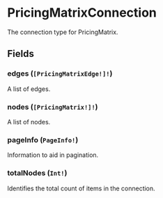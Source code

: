 # PricingMatrixConnection

The connection type for PricingMatrix.

## Fields

### edges (`[PricingMatrixEdge!]!`)
A list of edges.

### nodes (`[PricingMatrix!]!`)
A list of nodes.

### pageInfo (`PageInfo!`)
Information to aid in pagination.

### totalNodes (`Int!`)
Identifies the total count of items in the connection.
